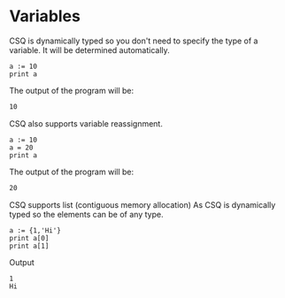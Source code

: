 # Variables

CSQ is dynamically typed so you don't need to specify the type of a variable. It will be determined automatically.

```csq
a := 10
print a
```

The output of the program will be:

```bash
10
```

CSQ also supports variable reassignment.

```csq
a := 10
a = 20
print a
```

The output of the program will be:

```bash
20
```

CSQ supports list (contiguous memory allocation)
As CSQ is dynamically typed so the elements can be of any type.
```csq
a := {1,'Hi'}
print a[0]
print a[1]
```
Output
```
1
Hi
```
